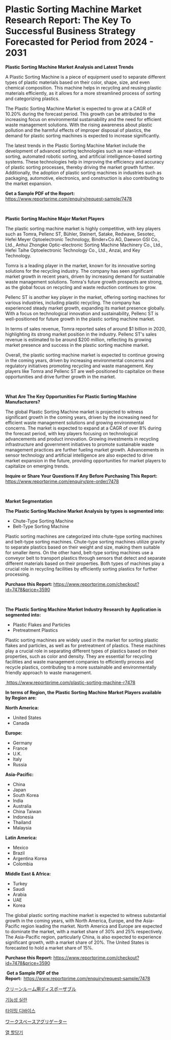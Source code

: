 <p><h1>Plastic Sorting Machine Market Research Report: The Key To Successful Business Strategy Forecasted for Period from 2024 - 2031</h1></p><p><strong>Plastic Sorting Machine Market Analysis and Latest Trends</strong></p>
<p><p>A Plastic Sorting Machine is a piece of equipment used to separate different types of plastic materials based on their color, shape, size, and even chemical composition. This machine helps in recycling and reusing plastic materials efficiently, as it allows for a more streamlined process of sorting and categorizing plastics.</p><p>The Plastic Sorting Machine Market is expected to grow at a CAGR of 10.20% during the forecast period. This growth can be attributed to the increasing focus on environmental sustainability and the need for efficient waste management solutions. With the rising awareness about plastic pollution and the harmful effects of improper disposal of plastics, the demand for plastic sorting machines is expected to increase significantly.</p><p>The latest trends in the Plastic Sorting Machine Market include the development of advanced sorting technologies such as near-infrared sorting, automated robotic sorting, and artificial intelligence-based sorting systems. These technologies help in improving the efficiency and accuracy of plastic sorting processes, thereby driving the market growth further. Additionally, the adoption of plastic sorting machines in industries such as packaging, automotive, electronics, and construction is also contributing to the market expansion.</p></p>
<p><strong>Get a Sample PDF of the Report:&nbsp;</strong> <a href="https://www.reportprime.com/enquiry/request-sample/7478">https://www.reportprime.com/enquiry/request-sample/7478</a></p>
<p>&nbsp;</p>
<p><strong>Plastic Sorting Machine Major Market Players</strong></p>
<p><p>The plastic sorting machine market is highly competitive, with key players such as Tomra, Pellenc ST, Bühler, Steinert, Satake, Redwave, Sesotec, Hefei Meyer Optoelectronic Technology, Binder+Co AG, Daewon GSI Co., Ltd., Anhui Zhongke Optic-electronic Sorting Machine Machinery Co., Ltd., Hefei Taihe Optoelectronic Technology Co., Ltd., Anzai, and Key Technology.</p><p>Tomra is a leading player in the market, known for its innovative sorting solutions for the recycling industry. The company has seen significant market growth in recent years, driven by increasing demand for sustainable waste management solutions. Tomra's future growth prospects are strong, as the global focus on recycling and waste reduction continues to grow.</p><p>Pellenc ST is another key player in the market, offering sorting machines for various industries, including plastic recycling. The company has experienced steady market growth, expanding its market presence globally. With a focus on technological innovation and sustainability, Pellenc ST is well-positioned for future growth in the plastic sorting machine market.</p><p>In terms of sales revenue, Tomra reported sales of around $1 billion in 2020, highlighting its strong market position in the industry. Pellenc ST's sales revenue is estimated to be around $200 million, reflecting its growing market presence and success in the plastic sorting machine market.</p><p>Overall, the plastic sorting machine market is expected to continue growing in the coming years, driven by increasing environmental concerns and regulatory initiatives promoting recycling and waste management. Key players like Tomra and Pellenc ST are well-positioned to capitalize on these opportunities and drive further growth in the market.</p></p>
<p>&nbsp;</p>
<p><strong>What Are The Key Opportunities For Plastic Sorting Machine Manufacturers?</strong></p>
<p><p>The global Plastic Sorting Machine market is projected to witness significant growth in the coming years, driven by the increasing need for efficient waste management solutions and growing environmental concerns. The market is expected to expand at a CAGR of over 8% during the forecast period, with key players focusing on technological advancements and product innovation. Growing investments in recycling infrastructure and government initiatives to promote sustainable waste management practices are further fueling market growth. Advancements in sensor technology and artificial intelligence are also expected to drive market expansion in the future, providing opportunities for market players to capitalize on emerging trends.</p></p>
<p><strong>Inquire or Share Your Questions If Any Before Purchasing This Report:</strong> <a href="https://www.reportprime.com/enquiry/pre-order/7478">https://www.reportprime.com/enquiry/pre-order/7478</a></p>
<p>&nbsp;</p>
<p><strong>Market Segmentation</strong></p>
<p><strong>The Plastic Sorting Machine Market Analysis by types is segmented into:</strong></p>
<p><ul><li>Chute-Type Sorting Machine</li><li>Belt-Type Sorting Machine</li></ul></p>
<p><p>Plastic sorting machines are categorized into chute-type sorting machines and belt-type sorting machines. Chute-type sorting machines utilize gravity to separate plastics based on their weight and size, making them suitable for smaller items. On the other hand, belt-type sorting machines use a conveyor belt to transport plastics through sensors that detect and separate different materials based on their properties. Both types of machines play a crucial role in recycling facilities by efficiently sorting plastics for further processing.</p></p>
<p><strong>Purchase this Report:&nbsp;</strong><a href="https://www.reportprime.com/checkout?id=7478&price=3590">https://www.reportprime.com/checkout?id=7478&price=3590</a></p>
<p>&nbsp;</p>
<p><strong>The Plastic Sorting Machine Market Industry Research by Application is segmented into:</strong></p>
<p><ul><li>Plastic Flakes and Particles</li><li>Pretreatment Plastics</li></ul></p>
<p><p>Plastic sorting machines are widely used in the market for sorting plastic flakes and particles, as well as for pretreatment of plastics. These machines play a crucial role in separating different types of plastics based on their properties, such as color and density. They are essential for recycling facilities and waste management companies to efficiently process and recycle plastics, contributing to a more sustainable and environmentally friendly approach to waste management.</p></p>
<p><a href="https://www.reportprime.com/plastic-sorting-machine-r7478">&nbsp;https://www.reportprime.com/plastic-sorting-machine-r7478</a></p>
<p><strong>In terms of Region, the Plastic Sorting Machine Market Players available by Region are:</strong></p>
<p>
    <p> <strong> North America: </strong>
        <ul>
            <li>United States</li>
            <li>Canada</li>
        </ul>
        </p> 
    <p> <strong> Europe: </strong>
        <ul>
            <li>Germany</li>
            <li>France</li>
            <li>U.K.</li>
            <li>Italy</li>
            <li>Russia</li>
        </ul>
        </p> 
    <p> <strong> Asia-Pacific: </strong>
        <ul>
            <li>China</li>
            <li>Japan</li>
            <li>South Korea</li>
            <li>India</li>
            <li>Australia</li>
            <li>China Taiwan</li>
            <li>Indonesia</li>
            <li>Thailand</li>
            <li>Malaysia</li>
        </ul>
        </p> 
    <p> <strong> Latin America: </strong>
        <ul>
            <li>Mexico</li>
            <li>Brazil</li>
            <li>Argentina Korea</li>
            <li>Colombia</li>
        </ul>
        </p> 
    <p> <strong> Middle East & Africa: </strong>
        <ul>
            <li>Turkey</li>
            <li>Saudi</li>
            <li>Arabia</li>
            <li>UAE</li>
            <li>Korea</li>
        </ul>
    </p>
    </p>
<p><p>The global plastic sorting machine market is expected to witness substantial growth in the coming years, with North America, Europe, and the Asia-Pacific region leading the market. North America and Europe are expected to dominate the market, with a market share of 30% and 25% respectively. The Asia-Pacific region, particularly China, is also expected to experience significant growth, with a market share of 20%. The United States is forecasted to hold a market share of 15%.</p></p>
<p><strong>Purchase this Report: </strong><a href="https://www.reportprime.com/checkout?id=7478&price=3590">https://www.reportprime.com/checkout?id=7478&price=3590</a></p>
<p>&nbsp;<strong>Get a Sample PDF of the Report:&nbsp;&nbsp;</strong><a href="https://www.reportprime.com/enquiry/request-sample/7478">https://www.reportprime.com/enquiry/request-sample/7478</a></p>
<p><strong></strong></p>
<p><p><a href="https://medium.com/@boydsmitham37/%E3%82%AF%E3%83%AA%E3%83%BC%E3%83%B3%E3%83%AB%E3%83%BC%E3%83%A0%E3%83%87%E3%82%A3%E3%82%B9%E3%83%9D%E3%83%BC%E3%82%B6%E3%83%96%E3%83%AB%E5%B8%82%E5%A0%B4%E8%AA%BF%E6%9F%BB%E3%83%AC%E3%83%9D%E3%83%BC%E3%83%88-2024%E5%B9%B4%E3%81%8B%E3%82%892031%E5%B9%B4%E3%81%BE%E3%81%A7%E3%81%AE5-4-%E3%81%AE%E5%AE%89%E5%AE%9A%E3%81%97%E3%81%9Fcagr%E3%81%AB%E3%82%88%E3%82%8B%E5%B8%82%E5%A0%B4%E4%BA%88%E6%B8%AC%E3%81%A8%E6%88%90%E9%95%B7%E8%A6%8B%E9%80%9A%E3%81%97-e42c77acdbb0">クリーンルーム用ディスポーザブル</a></p><p><a href="https://medium.com/@maxinewilloughby/%EC%A7%80%EC%97%AD%EB%B3%84-%EC%9C%A0%ED%98%95-%ED%99%A9%ED%99%A9-%EC%8B%A4%EB%9E%80-%EB%B9%84%EB%8B%90-%EC%8B%A4%EB%9E%80-%EC%95%84%EB%AF%B8%EB%85%B8-%EC%8B%A4%EB%9E%80-%EC%97%90%ED%8F%AD%EC%8B%9C-%EC%8B%A4%EB%9E%80-%EC%95%8C%ED%82%AC-%EC%8B%A4%EB%9E%80-%EB%A9%94%ED%83%80%ED%81%AC%EB%A6%B4%EB%A1%9D%EC%8B%9C-%EC%8B%A4%EB%9E%80-%EA%B8%B0%ED%83%80-%EB%B0%8F-%EC%9D%91%EC%9A%A9-%ED%94%84%EB%A1%9C%EA%B7%B8%EB%9E%A8-%EA%B3%A0%EB%AC%B4-%EB%B0%8F-%ED%94%8C%EB%9D%BC%EC%8A%A4%ED%8B%B1-%EC%84%AC%EC%9C%A0-%EC%B2%98%EB%A6%AC-%EC%A0%91%EC%B0%A9%EC%A0%9C-%EB%B0%8F-8c2797de94e8">기능성 실란</a></p><p><a href="https://github.com/rick7624/Market-Research-Report-List-2/blob/main/901392470973.md">타이밍 디바이스</a></p><p><a href="https://medium.com/@magalirtiz2005/%E3%83%AF%E3%83%BC%E3%82%AF%E3%82%B9%E3%83%9A%E3%83%BC%E3%82%B9%E9%9B%86%E7%A9%8D%E5%B8%82%E5%A0%B4%E3%81%AE%E4%BA%88%E6%B8%AC-2024%E5%B9%B4%E3%81%8B%E3%82%892031%E5%B9%B4%E3%81%AE%E4%B8%96%E7%95%8C%E5%B8%82%E5%A0%B4%E5%8B%95%E5%90%91%E3%81%A8%E5%88%86%E6%9E%90%E3%82%92164%E3%83%9A%E3%83%BC%E3%82%B8%E3%81%A7%E3%82%AB%E3%83%90%E3%83%BC-beae8642d099">ワークスペースアグリゲーター</a></p><p><a href="https://medium.com/@jamar_anas/%EC%8B%9C%EC%9E%A5-%EC%98%88%EC%B8%A1-%EA%B8%80%EB%A1%9C%EB%B2%8C-%EC%97%B4%EB%B0%B0%EB%B6%84%EA%B8%B0-%ED%8A%B8%EB%A0%8C%EB%93%9C-%EB%B0%8F-%EC%98%81%ED%96%A5-%EB%B6%84%EC%84%9D-2024-2031-%EC%9D%91%EC%9A%A9-%EB%B6%84%EC%95%BC-%EC%82%B0%EC%97%85-%EC%83%81%EC%97%85%EC%9A%A9-%EA%B1%B4%EB%AC%BC-%EC%A3%BC%EA%B1%B0%EC%9A%A9-%EA%B1%B4%EB%AC%BC-%EB%B0%8F-%EC%9C%A0%ED%98%95%EB%B3%84-%EC%A6%9D%EB%B0%9C%EC%8B%9D-%EC%97%B4%EB%B0%B0%EB%B6%84%EA%B8%B0-%EC%A0%84%EA%B8%B0-%EC%97%B4%EB%B0%B0%EB%B6%84%EA%B8%B0-17f400800138">열 할당기</a></p></p>